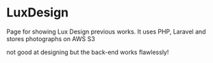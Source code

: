 # LuxDesign

Page for showing Lux Design previous works. It uses PHP, Laravel and stores photographs on AWS S3





not good at designing but the back-end works flawlessly!
